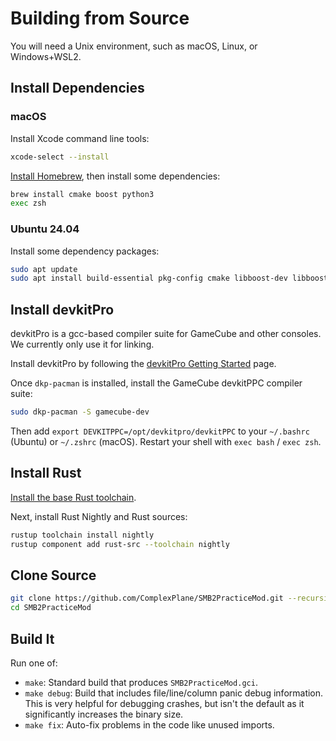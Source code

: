 # Building from Source

You will need a Unix environment, such as macOS, Linux, or Windows+WSL2.

## Install Dependencies

### macOS

Install Xcode command line tools:

```sh
xcode-select --install
```

[Install Homebrew](https://brew.sh/), then install some dependencies:

```sh
brew install cmake boost python3
exec zsh
```

### Ubuntu 24.04

Install some dependency packages:

```sh
sudo apt update
sudo apt install build-essential pkg-config cmake libboost-dev libboost-program-options-dev
```

## Install devkitPro

devkitPro is a gcc-based compiler suite for GameCube and other consoles. We currently only use it for linking.

Install devkitPro by following the [devkitPro Getting Started](https://devkitpro.org/wiki/Getting_Started) page.

Once `dkp-pacman` is installed, install the GameCube devkitPPC compiler suite:

```sh
sudo dkp-pacman -S gamecube-dev
```

Then add `export DEVKITPPC=/opt/devkitpro/devkitPPC` to your `~/.bashrc` (Ubuntu) or `~/.zshrc` (macOS). Restart your shell with `exec bash` / `exec zsh`.

## Install Rust

[Install the base Rust toolchain](https://www.rust-lang.org/tools/install).

Next, install Rust Nightly and Rust sources:

```sh
rustup toolchain install nightly
rustup component add rust-src --toolchain nightly
```

## Clone Source

```sh
git clone https://github.com/ComplexPlane/SMB2PracticeMod.git --recursive
cd SMB2PracticeMod
```

## Build It

Run one of:

- `make`: Standard build that produces `SMB2PracticeMod.gci`.
- `make debug`: Build that includes file/line/column panic debug information. This is very helpful for debugging crashes, but isn't the default as it significantly increases the binary size.
- `make fix`: Auto-fix problems in the code like unused imports.
